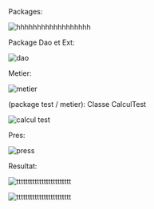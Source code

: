 
Packages:


![hhhhhhhhhhhhhhhhhh](https://user-images.githubusercontent.com/107000262/232851100-ca84f06d-ce01-4a94-af26-62b8a76326ec.png)


Package Dao et Ext:


![dao](https://user-images.githubusercontent.com/107000262/232847418-4eed8d75-8d08-4392-b4f4-331863d0d463.png)


Metier:


![metier ](https://user-images.githubusercontent.com/107000262/232847897-5799f1e0-506b-4bd9-98b5-1791c5b031d9.png)



(package test / metier): Classe CalculTest


![calcul test ](https://user-images.githubusercontent.com/107000262/232848423-e1a82a21-a0b7-4dcd-8cdf-e578eac195ef.png)





Pres:



![press](https://user-images.githubusercontent.com/107000262/231319671-9529c43f-4505-4b45-a032-d002feeee1b6.png)

Resultat:


![tttttttttttttttttttttttt](https://user-images.githubusercontent.com/107000262/232849943-3b219e4f-d021-46a2-ac86-12f23ee2f136.png)




![tttttttttttttttttttttttt](https://user-images.githubusercontent.com/107000262/232850484-caa1399b-05e1-489d-bb7a-296e229ce0fd.png)





